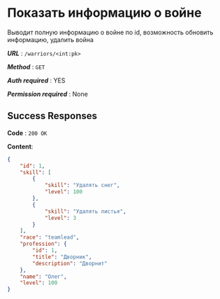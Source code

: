 # Показать информацию о войне

Выводит полную информацию о войне по id, возможность обновить информацию, удалить война

***URL*** : `/warriors/<int:pk>`

***Method*** : `GET`

***Auth required*** : YES

***Permission required*** : None

## Success Responses

**Code** : `200 OK`

**Content**:

```json
{
    "id": 1,
    "skill": [
        {
            "skill": "Удалять снег",
            "level": 100
        },
        {
            "skill": "Удалять листья",
            "level": 3
        }
    ],
    "race": "teamlead",
    "profession": {
        "id": 1,
        "title": "Дворник",
        "description": "Дворнит"
    },
    "name": "Олег",
    "level": 100
}
```